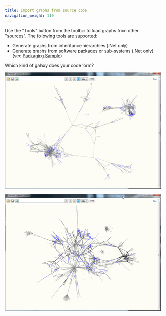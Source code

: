 ```yaml
---
title: Import graphs from source code
navigation_weight: 110
---
```


Use the "Tools" button from the toolbar to load graphs from other "sources".
The following tools are supported:

- Generate graphs from inheritance hierarchies (.Net only)
- Generate graphs from software packages or sub-systems (.Net only)
  (see [Packaging Sample](../Viewer.Samples/Packaging.xaml))

Which kind of galaxy does your code form?

![](../Screenshots/Galaxy.1.png)

![](../Screenshots/Galaxy.2.png)


